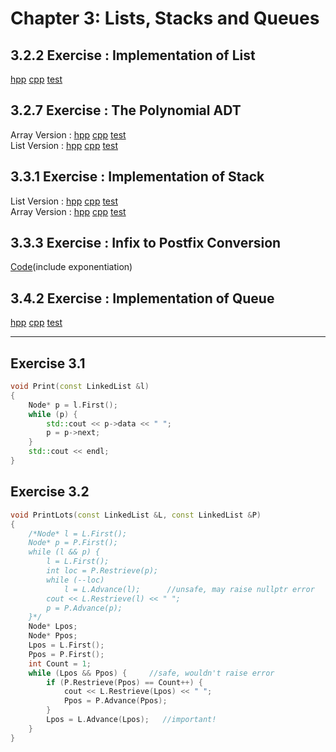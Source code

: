 # Chapter 3: Lists, Stacks and Queues

## 3.2.2 Exercise : Implementation of List

[hpp](https://github.com/seineo/Data-Structures-and-Algorithm-Analysis-in-C/blob/master/ch03/list.h) [cpp](https://github.com/seineo/Data-Structures-and-Algorithm-Analysis-in-C/blob/master/ch03/list.cpp) [test](https://github.com/seineo/Data-Structures-and-Algorithm-Analysis-in-C/blob/master/ch03/list_test.cpp)

## 3.2.7 Exercise : The Polynomial ADT 
Array Version : [hpp](https://github.com/seineo/Data-Structures-and-Algorithm-Analysis-in-C/blob/master/ch03/polynomial_array.h)  [cpp](https://github.com/seineo/Data-Structures-and-Algorithm-Analysis-in-C/blob/master/ch03/polynomial_array.cpp)  [test](https://github.com/seineo/Data-Structures-and-Algorithm-Analysis-in-C/blob/master/ch03/polynomial_array_test.cpp)  
List Version : [hpp](https://github.com/seineo/Data-Structures-and-Algorithm-Analysis-in-C/blob/master/ch03/polynomial_list.h) [cpp](https://github.com/seineo/Data-Structures-and-Algorithm-Analysis-in-C/blob/master/ch03/polynomial_list.cpp) [test](https://github.com/seineo/Data-Structures-and-Algorithm-Analysis-in-C/blob/master/ch03/polynomial_list_test.cpp)

## 3.3.1 Exercise : Implementation of Stack

List Version : [hpp](https://github.com/seineo/Data-Structures-and-Algorithm-Analysis-in-C/blob/master/ch03/stack_list.h) [cpp](https://github.com/seineo/Data-Structures-and-Algorithm-Analysis-in-C/blob/master/ch03/stack_list.cpp) [test](https://github.com/seineo/Data-Structures-and-Algorithm-Analysis-in-C/blob/master/ch03/stack_list_test.cpp)  
Array Version : [hpp](https://github.com/seineo/Data-Structures-and-Algorithm-Analysis-in-C/blob/master/ch03/stack_array.h) [cpp](https://github.com/seineo/Data-Structures-and-Algorithm-Analysis-in-C/blob/master/ch03/stack_array.cpp) [test](https://github.com/seineo/Data-Structures-and-Algorithm-Analysis-in-C/blob/master/ch03/stack_array_test.cpp)

## 3.3.3 Exercise : Infix to Postfix Conversion

[Code](https://github.com/seineo/Data-Structures-and-Algorithm-Analysis-in-C/blob/master/ch03/infix_to_postfix.cpp)(include exponentiation)

## 3.4.2 Exercise : Implementation of Queue

[hpp](https://github.com/seineo/Data-Structures-and-Algorithm-Analysis-in-C/blob/master/ch03/queue.h) [cpp](https://github.com/seineo/Data-Structures-and-Algorithm-Analysis-in-C/blob/master/ch03/queue.cpp) [test](https://github.com/seineo/Data-Structures-and-Algorithm-Analysis-in-C/blob/master/ch03/queue_test.cpp)

***


## Exercise 3.1

```cpp
void Print(const LinkedList &l)
{
	Node* p = l.First();
	while (p) {
		std::cout << p->data << " ";
		p = p->next;
	}
	std::cout << endl;
}
```

## Exercise 3.2

```cpp
void PrintLots(const LinkedList &L, const LinkedList &P)
{
	/*Node* l = L.First();
	Node* p = P.First();
	while (l && p) {
		l = L.First();
		int loc = P.Restrieve(p);
		while (--loc)
			l = L.Advance(l);      //unsafe, may raise nullptr error
		cout << L.Restrieve(l) << " ";
		p = P.Advance(p);
	}*/
	Node* Lpos;
	Node* Ppos;
	Lpos = L.First();
	Ppos = P.First();
	int Count = 1;
	while (Lpos && Ppos) {     //safe, wouldn't raise error
		if (P.Restrieve(Ppos) == Count++) {
			cout << L.Restrieve(Lpos) << " ";
			Ppos = P.Advance(Ppos);
		}
		Lpos = L.Advance(Lpos);   //important! 
	}
}
```
